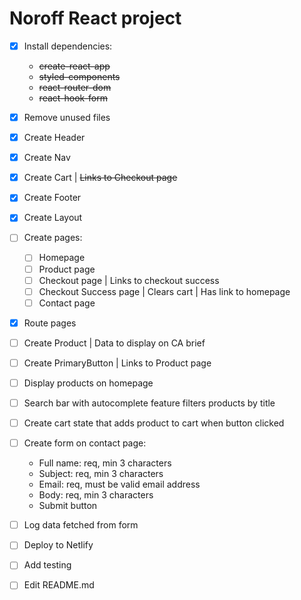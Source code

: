 # Noroff React project

- [x] Install dependencies:

  - ~~create-react-app~~
  - ~~styled-components~~
  - ~~react-router-dom~~
  - ~~react-hook-form~~

- [x] Remove unused files

- [x] Create Header

- [x] Create Nav

- [x] Create Cart | ~~Links to Checkout page~~

- [x] Create Footer

- [x] Create Layout

- [ ] Create pages:

  - [ ] Homepage
  - [ ] Product page
  - [ ] Checkout page | Links to checkout success
  - [ ] Checkout Success page | Clears cart | Has link to homepage
  - [ ] Contact page

- [x] Route pages

- [ ] Create Product | Data to display on CA brief

- [ ] Create PrimaryButton | Links to Product page

- [ ] Display products on homepage

- [ ] Search bar with autocomplete feature filters products by title

- [ ] Create cart state that adds product to cart when button clicked

- [ ] Create form on contact page:

  - Full name: req, min 3 characters
  - Subject: req, min 3 characters
  - Email: req, must be valid email address
  - Body: req, min 3 characters
  - Submit button

- [ ] Log data fetched from form

- [ ] Deploy to Netlify

- [ ] Add testing

- [ ] Edit README.md
